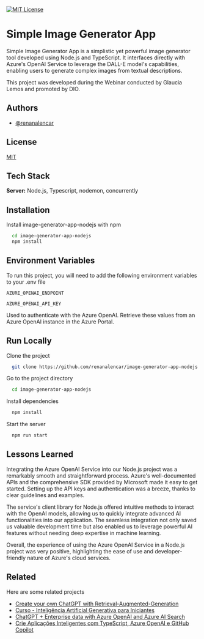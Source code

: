 [![MIT License](https://img.shields.io/badge/License-MIT-green.svg)](https://choosealicense.com/licenses/mit/)

# Simple Image Generator App

Simple Image Generator App is a simplistic yet powerful image generator tool developed using Node.js and TypeScript. It interfaces directly with Azure's OpenAI Service to leverage the DALL-E model's capabilities, enabling users to generate complex images from textual descriptions.

This project was developed during the Webinar conducted by Glaucia Lemos and promoted by DIO.
## Authors

- [@renanalencar](https://www.github.com/renanalencar)


## License

[MIT](https://choosealicense.com/licenses/mit/)


## Tech Stack

**Server:** Node.js, Typescript, nodemon, concurrently


## Installation

Install image-generator-app-nodejs with npm

```bash
  cd image-generator-app-nodejs
  npm install
```
    
## Environment Variables

To run this project, you will need to add the following environment variables to your .env file

`AZURE_OPENAI_ENDPOINT`

`AZURE_OPENAI_API_KEY`

Used to authenticate with the Azure OpenAI. Retrieve these values from an Azure OpenAI instance in the Azure Portal.
## Run Locally

Clone the project

```bash
  git clone https://github.com/renanalencar/image-generator-app-nodejs
```

Go to the project directory

```bash
  cd image-generator-app-nodejs
```

Install dependencies

```bash
  npm install
```

Start the server

```bash
  npm run start
```


## Lessons Learned

Integrating the Azure OpenAI Service into our Node.js project was a remarkably smooth and straightforward process. Azure's well-documented APIs and the comprehensive SDK provided by Microsoft made it easy to get started. Setting up the API keys and authentication was a breeze, thanks to clear guidelines and examples. 

The service's client library for Node.js offered intuitive methods to interact with the OpenAI models, allowing us to quickly integrate advanced AI functionalities into our application. The seamless integration not only saved us valuable development time but also enabled us to leverage powerful AI features without needing deep expertise in machine learning. 

Overall, the experience of using the Azure OpenAI Service in a Node.js project was very positive, highlighting the ease of use and developer-friendly nature of Azure's cloud services.
## Related

Here are some related projects

- [Create your own ChatGPT with Retrieval-Augmented-Generation](https://aka.ms/ws/openai-rag)
 - [Curso - Inteligência Artificial Generativa para Iniciantes](https://microsoft.github.io/generative-ai-for-beginners/#/translations/pt-br/)
 - [ChatGPT + Enterprise data with Azure OpenAI and Azure AI Search](https://github.com/Azure-Samples/azure-search-openai-javascript)
 - [Crie Aplicações Inteligentes com TypeScript, Azure OpenAI e GitHub Copilot](https://www.youtube.com/live/t5OFk0YmIwE?si=KJo-EB5FI3uvwpl0)